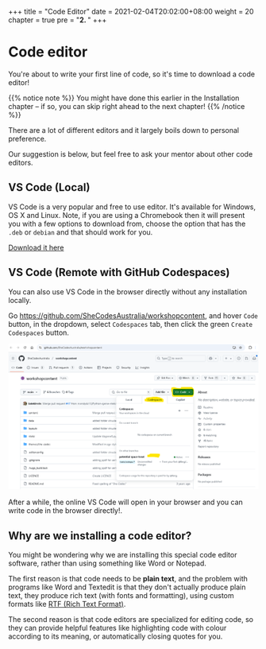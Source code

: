 +++
title = "Code Editor"
date = 2021-02-04T20:02:00+08:00
weight = 20
chapter = true
pre = "<b>2. </b>"
+++
# Code editor


You're about to write your first line of code, so it's time to download a code editor!

{{% notice note %}}
You might have done this earlier in the Installation chapter – if so, you can skip right ahead to the next chapter!
{{% /notice %}}

There are a lot of different editors and it largely boils down to personal preference.

Our suggestion is below, but feel free to ask your mentor about other code editors.

## VS Code (Local)

VS Code is a very popular and free to use editor. It's available for Windows, OS X and Linux. Note, if you are using a Chromebook then it will present you with a few options to download from, choose the option that has the `.deb` or `debian` and that should work for you.

[Download it here](https://code.visualstudio.com/)


## VS Code (Remote with GitHub Codespaces)

You can also use VS Code in the browser directly without any installation locally.

Go https://github.com/SheCodesAustralia/workshopcontent, and hover `Code` button, in the dropdown, select `Codespaces` tab, then click the green `Create Codespaces` button. 

![alt text](image.png)

After a while, the online VS Code will open in your browser and you can write code in the browser directly!.




## Why are we installing a code editor?

You might be wondering why we are installing this special code editor software, rather than using something like Word or Notepad.

The first reason is that code needs to be **plain text**, and the problem with programs like Word and Textedit is that they don't actually produce plain text, they produce rich text \(with fonts and formatting\), using custom formats like [RTF \(Rich Text Format\)](https://en.wikipedia.org/wiki/Rich_Text_Format).

The second reason is that code editors are specialized for editing code, so they can provide helpful features like highlighting code with colour according to its meaning, or automatically closing quotes for you.
